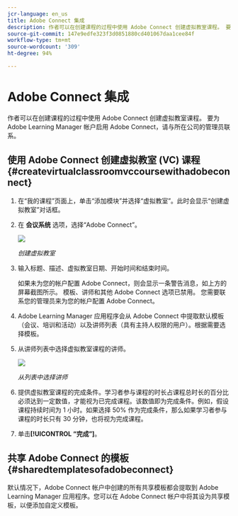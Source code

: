 ```yaml
---
jcr-language: en_us
title: Adobe Connect 集成
description: 作者可以在创建课程的过程中使用 Adobe Connect 创建虚拟教室课程。 要为 Adobe Learning Manager 帐户启用 Adobe Connect，请与所在公司的管理员联系。
source-git-commit: 147e9edfe323f3d0851880cd401067daa1cee84f
workflow-type: tm+mt
source-wordcount: '309'
ht-degree: 94%

---
```




# Adobe Connect 集成

作者可以在创建课程的过程中使用 Adobe Connect 创建虚拟教室课程。 要为 Adobe Learning Manager 帐户启用 Adobe Connect，请与所在公司的管理员联系。

## 使用 Adobe Connect 创建虚拟教室 (VC) 课程 {#createvirtualclassroomvccoursewithadobeconnect}

1. 在“我的课程”页面上，单击“添加模块”并选择“虚拟教室”。此时会显示“创建虚拟教室”对话框。
1. 在 **会议系统** 选项，选择“Adobe Connect”。

   ![](assets/create-vc-author.png)

   *创建虚拟教室*

1. 输入标题、描述、虚拟教室日期、开始时间和结束时间。

   如果未为您的帐户配置 Adobe Connect，则会显示一条警告消息，如上方的屏幕截图所示。 模板、讲师和其他 Adobe Connect 选项已禁用。 您需要联系您的管理员来为您的帐户配置 Adobe Connect。

1. Adobe Learning Manager 应用程序会从 Adobe Connect 中提取默认模板（会议、培训和活动）以及讲师列表（具有主持人权限的用户）。根据需要选择模板。
1. 从讲师列表中选择虚拟教室课程的讲师。

   ![](assets/instructors-list-author.png)

   *从列表中选择讲师*

1. 提供虚拟教室课程的完成条件。学习者参与课程的时长占课程总时长的百分比必须达到一定数值，才能视为已完成课程。该数值即为完成条件。例如，假设课程持续时间为 1 小时。如果选择 50% 作为完成条件，那么如果学习者参与课程的时长只有 30 分钟，也将视为完成课程。
1. 单击&#x200B;**[!UICONTROL “完成”]**。

## 共享 Adobe Connect 的模板 {#sharedtemplatesofadobeconnect}

默认情况下，Adobe Connect 帐户中创建的所有共享模板都会提取到 Adobe Learning Manager 应用程序。您可以在 Adobe Connect 帐户中将其设为共享模板，以便添加自定义模板。
